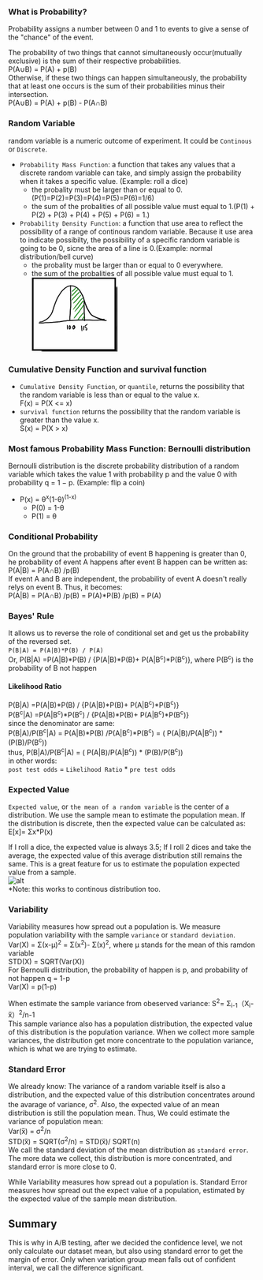 ### What is Probability?      
Probability assigns a number between 0 and 1 to events to give a sense of the "chance" of the event. 

The probability of two things that cannot simultaneously occur(mutually exclusive) is the sum of their respective probabilities.     
P(A∪B) = P(A) + p(B)    
Otherwise, if these two things can happen simultaneously, the probability that at least one occurs is the sum of their probabilities minus their intersection.    
P(A∪B) = P(A) + p(B) - P(A∩B)    


### Random Variable
random variable is a numeric outcome of experiment. It could be ```Continous``` or ```Discrete```.  
* ```Probability Mass Function```: a function that takes any values that a discrete random variable can take, and simply assign the probability when it takes a specific value. (Example: roll a dice)
     * the probality must be larger than or equal to 0.(P(1)=P(2)=P(3)=P(4)=P(5)=P(6)=1/6)
     * the sum of the probalities of all possible value must equal to 1.(P(1) + P(2) +  P(3) +  P(4) +  P(5) + P(6) = 1.)       
* ```Probability Density Function```: a function that use area to reflect the possibility of a range of continous random variable. Because it use area to indicate possibilty, the possibility of a specific random variable is going to be 0, sicne the area of a line is 0.(Example: normal distribution/bell curve)
     * the probality must be larger than or equal to 0 everywhere.
     * the sum of the probalities of all possible value must equal to 1.                                         
![alt](https://github.com/versehe/AB_Testing_Notebook/blob/master/Statistical%20Inference/01.%20Probability/bell%20curve.PNG)         
### Cumulative Density Function and survival function
* ```Cumulative Density Function```, or ```quantile```,  returns the possibility that the random variable is less than or equal to the value x.        
F(x) = P(X <= x)    
* ```survival function``` returns the possibility that the random variable is greater than the value x.                    
S(x) = P(X > x)    


### Most famous Probability Mass Function: Bernoulli distribution
Bernoulli distribution is the discrete probability distribution of a random variable which takes the value 1 with probability p and the value 0 with probability q = 1 − p. (Example: flip a coin)               
* P(x) = θ<sup>x</sup>(1-θ)<sup>(1-x)</sup>                 
     * P(0) = 1-θ         
     * P(1) = θ              

### Conditional Probability
On the ground that the probability of event B happening is greater than 0, he probability of event A happens after event B happen can be written as:                 
P(A|B) = P(A∩B) /p(B)                      
If event A and B are independent, the probability of event A doesn't really relys on event B. Thus, it becomes:         
P(A|B) = P(A∩B) /p(B)  =  P(A)*P(B) /p(B) = P(A)       

### Bayes' Rule
It allows us to reverse the role of conditional set and get us the probability of the reversed set.              
```P(B|A) = P(A|B)*P(B) / P(A)```              
Or, P(B|A) =P(A|B)*P(B) / {P(A|B)*P(B)+ P(A|B<sup>c</sup>)*P(B<sup>c</sup>)}, where P(B<sup>c</sup>) is the probability of B not happen
#### Likelihood Ratio
P(B|A) =P(A|B)*P(B) / {P(A|B)*P(B)+ P(A|B<sup>c</sup>)*P(B<sup>c</sup>)}                  
P(B<sup>c</sup>|A) =P(A|B<sup>c</sup>)*P(B<sup>c</sup>) / {P(A|B)*P(B)+ P(A|B<sup>c</sup>)*P(B<sup>c</sup>)}      
since the denominator are same:                   
P(B|A)/P(B<sup>c</sup>|A) = P(A|B)*P(B) /P(A|B<sup>c</sup>)*P(B<sup>c</sup>)  = ( P(A|B)/P(A|B<sup>c</sup>)) * (P(B)/P(B<sup>c</sup>))              
thus, P(B|A)/P(B<sup>c</sup>|A) = ( P(A|B)/P(A|B<sup>c</sup>)) * (P(B)/P(B<sup>c</sup>))     
in other words:                   
```post test odds```  = ```Likelihood Ratio``` * ```pre test odds```          

### Expected Value
```Expected value```, or ```the mean of a random variable``` is the center of a distribution. We use the sample mean to estimate the population mean. If the distribution is discrete, then the expected value can be calculated as:         
E[x]= Σx*P(x)                       

If I roll a dice, the expected value is always 3.5; If I roll 2 dices and take the average, the expected value of this average distribution still remains the same. This is a great feature for us to estimate the population expected value from a sample.                           
![alt](https://github.com/versehe/AB_Testing_Notebook/blob/master/Statistical%20Inference/01.%20Probability/roll_dice_example.PNG)  
*Note: this works to continous distribution too.

###  Variability
Variability measures how spread out a population is. We measure population variability with the sample ```variance``` or ```standard deviation```.             
Var(X) = Σ(x-μ)<sup>2</sup> = Σ(x<sup>2</sup>)- Σ(x)<sup>2</sup>, where μ stands for the mean of this ramdon variable          
STD(X) = SQRT(Var(X))                        
For Bernoulli distribution, the probability of happen is p, and probability of not happen q = 1-p         
Var(X) = p(1-p)

When estimate the sample variance from obeserved variance:
S<sup>2</sup>= Σ<sub>i-1</sub>（X<sub>i</sub>-x̅）<sup>2</sup>/n-1              
This sample variance also has a population distribution, the expected value of this distribution is the population variance. When we collect more sample variances, the distribution get more concentrate to the population variance, which is what we are trying to estimate.



###  Standard Error
We already know: The variance of a random variable itself is also a distribution, and the expected value of this distribution concentrates around the avarage of variance, σ<sup>2</sup>. Also, the expected value of an mean distribution is still the population mean. Thus, We could estimate the variance of population mean:              
Var(x̅) = σ<sup>2</sup>/n  
STD(x̅) = SQRT(σ<sup>2</sup>/n) = STD(x̅)/ SQRT(n)                     
We call the standard deviation of the mean distribution as ```standard error```. The more data we collect, this distribution is more concentrated, and standard error is more close to 0.              

While Variability measures how spread out a population is. Standard Error measures how spread out the expect value of a population, estimated by the expected value of the sample mean distribution. 


##  Summary
This is why in A/B testing, after we decided the confidence level, we not only calculate our dataset mean, but also using standard error to get the margin of error. Only when variation group mean falls out of confident interval, we call the difference significant.
